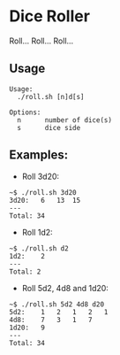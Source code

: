 Dice Roller
===========

Roll... Roll... Roll...

## Usage

```
Usage:
  ./roll.sh [n]d[s]

Options:
  n      number of dice(s)
  s      dice side
```

## Examples:
- Roll 3d20:

```
~$ ./roll.sh 3d20
3d20:	6	13	15
---
Total: 34
```

- Roll 1d2:

```
~$ ./roll.sh d2
1d2:	2
---
Total: 2
```

- Roll 5d2, 4d8 and 1d20:

```
~$ ./roll.sh 5d2 4d8 d20
5d2:	1	2	1	2	1
4d8:	7	3	1	7
1d20:	9
---
Total: 34
```

